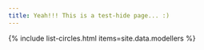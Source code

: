 ```yaml
---
title: Yeah!!! This is a test-hide page... :)
---
```


<style>
body { background-image: none; }
</style>

{% include list-circles.html items=site.data.modellers %}

<script src="//stat.ripe.net/widgets/widget_api.js"></script>
<div class="statwdgtauto"><script>ripestat.init("as-path-length",{"resource":"AS2716"})
</script></div>

<script src="//stat.ripe.net/widgets/widget_api.js"></script>
<div class="statwdgtauto"><script>ripestat.init("as-path-length",{"resource":"AS1133"})
</script></div>
